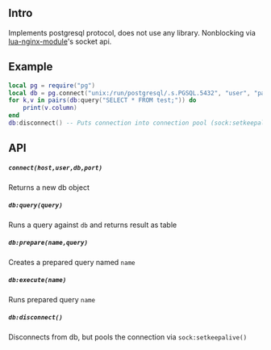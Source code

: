 ## Intro
Implements postgresql protocol, does not use any library.
Nonblocking via [lua-nginx-module](https://github.com/chaoslawful/lua-nginx-module)'s socket api.

## Example
````lua
local pg = require("pg")
local db = pg.connect("unix:/run/postgresql/.s.PGSQL.5432", "user", "password", "db")
for k,v in pairs(db:query("SELECT * FROM test;")) do
	print(v.column)
end
db:disconnect() -- Puts connection into connection pool (sock:setkeepalive())
````

## API

##### `connect(host,user,db,port)`
Returns a new db object

##### `db:query(query)`
Runs a query against `db` and returns result as table

##### `db:prepare(name,query)`
Creates a prepared query named `name`

##### `db:execute(name)`
Runs prepared query `name`

##### `db:disconnect()`
Disconnects from db, but pools the connection via `sock:setkeepalive()`

